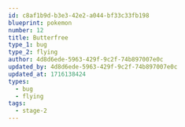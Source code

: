 ```yaml
---
id: c8af1b9d-b3e3-42e2-a044-bf33c33fb198
blueprint: pokemon
number: 12
title: Butterfree
type_1: bug
type_2: flying
author: 4d8d6ede-5963-429f-9c2f-74b897007e0c
updated_by: 4d8d6ede-5963-429f-9c2f-74b897007e0c
updated_at: 1716138424
types:
  - bug
  - flying
tags:
  - stage-2
---
```

